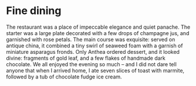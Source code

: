 Fine dining
===========
The restaurant was a place of impeccable elegance and quiet panache. The starter was a large plate decorated with a few drops of champagne jus, and garnished with rose petals. The main course was exquisite: served on antique china, it combined a tiny swirl of seaweed foam with a garnish of miniature asparagus fronds. Only Anthea ordered dessert, and it looked divine: fragments of gold leaf, and a few flakes of handmade dark chocolate. We all enjoyed the evening so much – and I did not dare tell anyone that when I arrived home, I ate seven slices of toast with marmite, followed by a tub of chocolate fudge ice cream. 